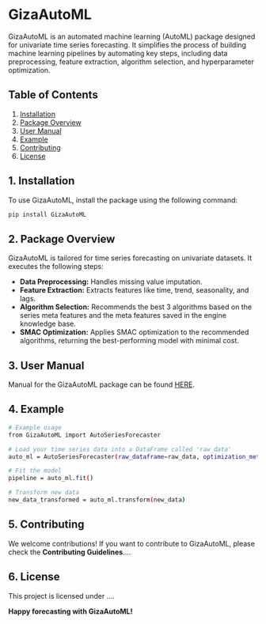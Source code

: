 # GizaAutoML

GizaAutoML is an automated machine learning (AutoML) package designed for univariate time series forecasting. It simplifies the process of building machine learning pipelines by automating key steps, including data preprocessing, feature extraction, algorithm selection, and hyperparameter optimization.

## Table of Contents
1. [Installation](#installation)
2. [Package Overview](#package-overview)
3. [User Manual](#User-manual) 
3. [Example](#example)
4. [Contributing](#contributing)
5. [License](#license)

## 1. Installation <a name="installation"></a>

To use GizaAutoML, install the package using the following command:

```bash
pip install GizaAutoML
```
## 2. Package Overview <a name="package-overview"></a>
GizaAutoML is tailored for time series forecasting on univariate datasets. It executes the following steps:

- **Data Preprocessing:** Handles missing value imputation.
- **Feature Extraction:** Extracts features like time, trend, seasonality, and lags.
- **Algorithm Selection:** Recommends the best 3 algorithms based on the series meta features and the meta features saved in the engine knowledge base.
- **SMAC Optimization:** Applies SMAC optimization to the recommended algorithms, returning the best-performing model with minimal cost.

## 3. User Manual <a name="user-manual"></a>
Manual for the GizaAutoML package can be found [HERE](https://github.com/giza-data-team/GizaAutoML/blob/main/docs/user_maual.pdf).

## 4. Example <a name="example"></a>

``` bash
# Example usage
from GizaAutoML import AutoSeriesForecaster

# Load your time series data into a DataFrame called 'raw_data'
auto_ml = AutoSeriesForecaster(raw_dataframe=raw_data, optimization_metric="MAE", time_budget=10, save_results=True, random_seed=1, target_col="Target")

# Fit the model
pipeline = auto_ml.fit()

# Transform new data
new_data_transformed = auto_ml.transform(new_data)
```

## 5. Contributing <a name="contributing"></a>
We welcome contributions! If you want to contribute to GizaAutoML, please check the **Contributing Guidelines**....

## 6. License <a name="license"></a>
This project is licensed under ....

**Happy forecasting with GizaAutoML!**
